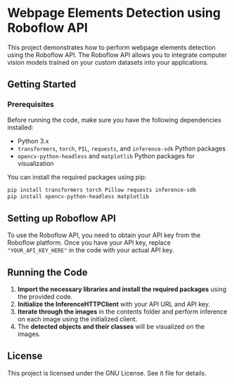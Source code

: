 # Webpage Elements Detection using Roboflow API

This project demonstrates how to perform webpage elements detection using the Roboflow API. The Roboflow API allows you to integrate computer vision models trained on your custom datasets into your applications.

## Getting Started

### Prerequisites

Before running the code, make sure you have the following dependencies installed:

- Python 3.x
- `transformers`, `torch`, `PIL`, `requests`, and `inference-sdk` Python packages
- `opencv-python-headless` and `matplotlib` Python packages for visualization

You can install the required packages using pip:

```bash
pip install transformers torch Pillow requests inference-sdk
pip install opencv-python-headless matplotlib
```
## Setting up Roboflow API

To use the Roboflow API, you need to obtain your API key from the Roboflow platform. Once you have your API key, replace `"YOUR_API_KEY_HERE"` in the code with your actual API key.

## Running the Code

1. **Import the necessary libraries and install the required packages** using the provided code.
2. **Initialize the InferenceHTTPClient** with your API URL and API key.
3. **Iterate through the images** in the contents folder and perform inference on each image using the initialized client.
4. The **detected objects and their classes** will be visualized on the images.

## License

This project is licensed under the GNU License. See it file for details.
